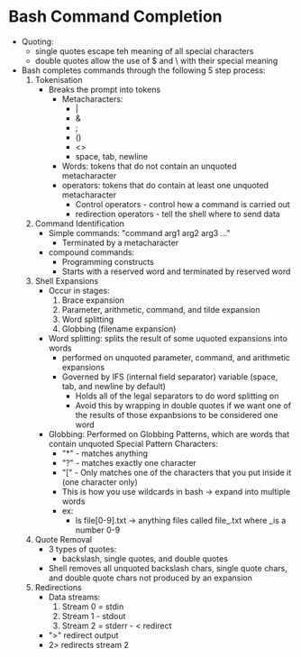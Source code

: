# Bash Command Completion
- Quoting:
    - single quotes escape teh meaning of all special characters
    - double quotes allow the use of $ and \ with their special meaning
- Bash completes commands through the following 5 step process:
    1. Tokenisation
        * Breaks the prompt into tokens
            - Metacharacters:
                - |
                - &
                - ;
                - ()
                - <>
                - space, tab, newline
            - Words: tokens that do not contain an unquoted metacharacter
            - operators: tokens that do contain at least one unquoted metacharacter
                * Control operators - control how a command is carried out
                * redirection operators - tell the shell where to send data
    2. Command Identification
        - Simple commands: "command arg1 arg2 arg3 ..."
            * Terminated by a metacharacter
        - compound commands:
            * Programming constructs
            * Starts with a reserved word and terminated by reserved word
    3. Shell Expansions
        - Occur in stages:
            1. Brace expansion
            2. Parameter, arithmetic, command, and tilde expansion
            3. Word splitting
            4. Globbing (filename expansion)
        - Word splitting: splits the result of some uquoted expansions into words
            * performed on unquoted parameter, command, and arithmetic expansions
            * Governed by IFS (internal field separator) variable (space, tab, and newline by default)
                - Holds all of the legal separators to do word splitting on
                - Avoid this by wrapping in double quotes if we want one of the results of those expanbsions to be considered one word
        - Globbing: Performed on Globbing Patterns, which are words that contain unquoted Special Pattern Characters:
            * "*" - matches anything
            * "?" - matches exactly one character
            * "[" - Only matches one of the characters that you put inside it (one character only)
            - This is how you use wildcards in bash -> expand into multiple words
            - ex:
                - ls file[0-9].txt -> anything files called file_.txt where _is a number 0-9
    4. Quote Removal
        - 3 types of quotes:
            * backslash, single quotes, and double quotes
        - Shell removes all unquoted backslash chars, single quote chars, and double quote chars not produced by an expansion
    5. Redirections
        - Data streams:
            1. Stream 0 = stdin
            2. Stream 1 - stdout
            3. Stream 2 = stderr
        - < redirect 
        - ">" redirect output
        - 2> redirects stream 2
